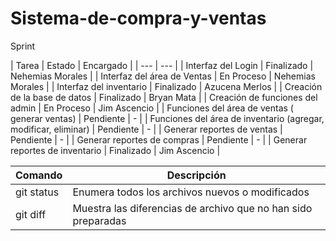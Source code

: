 
# Sistema-de-compra-y-ventas

Sprint 


| Tarea | Estado | Encargado |
| --- | --- |
| Interfaz del Login | Finalizado | Nehemias Morales |
| Interfaz del área de Ventas | En Proceso | Nehemias Morales |
| Interfaz del inventario | Finalizado | Azucena Merlos |
| Creación de la base de datos |  Finalizado | Bryan Mata |
| Creación de funciones del admin | En Proceso | Jim Ascencio |
| Funciones del área de ventas ( generar ventas) | Pendiente | - |
| Funciones del área de inventario (agregar, modificar, eliminar) | Pendiente | - |
| Generar reportes de ventas | Pendiente | - |
| Generar reportes de compras | Pendiente | - |
| Generar reportes de inventario | Finalizado | Jim Ascencio |


| Comando | Descripción |
| --- | --- |
| git status | Enumera todos los archivos nuevos o modificados |
| git diff | Muestra las diferencias de archivo que no han sido preparadas |

